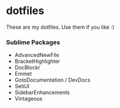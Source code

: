 # dotfiles

These are my dotfiles. Use them if you like :)

### Sublime Packages
- AdvancedNewFile
- BracketHighlighter
- DocBlockr
- Emmet
- GotoDocumentation / DevDocs
- SetiUI
- SidebarEnhancements
- Vintageous
